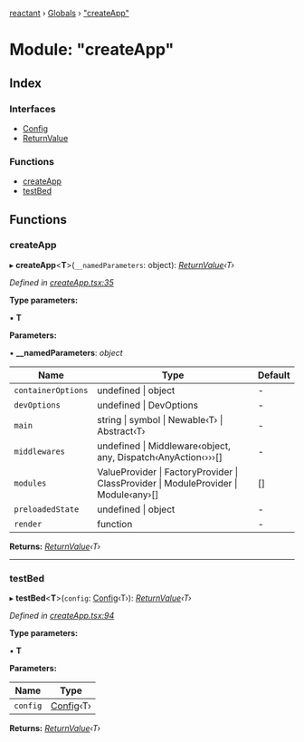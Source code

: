 [reactant](../README.md) › [Globals](../globals.md) › ["createApp"](_createapp_.md)

# Module: "createApp"

## Index

### Interfaces

* [Config](../interfaces/_createapp_.config.md)
* [ReturnValue](../interfaces/_createapp_.returnvalue.md)

### Functions

* [createApp](_createapp_.md#createapp)
* [testBed](_createapp_.md#testbed)

## Functions

###  createApp

▸ **createApp**<**T**>(`__namedParameters`: object): *[ReturnValue](../interfaces/_createapp_.returnvalue.md)‹T›*

*Defined in [createApp.tsx:35](https://github.com/unadlib/reactant/blob/1aae545/packages/reactant/src/createApp.tsx#L35)*

**Type parameters:**

▪ **T**

**Parameters:**

▪ **__namedParameters**: *object*

Name | Type | Default |
------ | ------ | ------ |
`containerOptions` | undefined &#124; object | - |
`devOptions` | undefined &#124; DevOptions | - |
`main` | string &#124; symbol &#124; Newable‹T› &#124; Abstract‹T› | - |
`middlewares` | undefined &#124; Middleware‹object, any, Dispatch‹AnyAction‹›››[] | - |
`modules` | ValueProvider &#124; FactoryProvider &#124; ClassProvider &#124; ModuleProvider &#124; Module‹any›[] | [] |
`preloadedState` | undefined &#124; object | - |
`render` | function | - |

**Returns:** *[ReturnValue](../interfaces/_createapp_.returnvalue.md)‹T›*

___

###  testBed

▸ **testBed**<**T**>(`config`: [Config](../interfaces/_createapp_.config.md)‹T›): *[ReturnValue](../interfaces/_createapp_.returnvalue.md)‹T›*

*Defined in [createApp.tsx:94](https://github.com/unadlib/reactant/blob/1aae545/packages/reactant/src/createApp.tsx#L94)*

**Type parameters:**

▪ **T**

**Parameters:**

Name | Type |
------ | ------ |
`config` | [Config](../interfaces/_createapp_.config.md)‹T› |

**Returns:** *[ReturnValue](../interfaces/_createapp_.returnvalue.md)‹T›*
